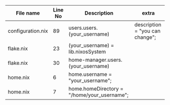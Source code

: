 
|File name|Line No|Description|extra|
| ------ | ----------- |-------|----|
|configuration.nix|89|users.users.(your_username)|description = "you can change";|
|flake.nix|23|(your_username) = lib.nixosSystem|
|flake.nix|30|home-manager.users.(your_username)|
|home.nix|6|home.username = "your_username"; |
|home.nix|7|home.homeDirectory = "/home/your_username";|
